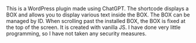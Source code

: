 This is a WordPress plugin made using ChatGPT. 
The shortcode displays a BOX and allows you to display various text inside the BOX.
The BOX can be managed by ID.
When scrolling past the installed BOX, the BOX is fixed at the top of the screen.
It is created with vanilla JS.
I have done very little programming, so I have not taken any security measures.
